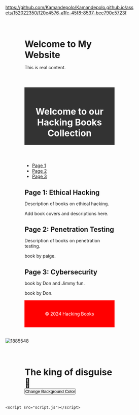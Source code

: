 

https://github.com/Kamandepolo/Kamandepolo.github.io/assets/152022350/f20e4576-a1fc-45f8-8537-bee790e5723f


<color>
<html lang="en">
<head>
<meta charset="UTF-8">
<meta name="viewport" content="width=device-width, initial-scale=3.0">
<title>Green Background</title>
<link rel="stylesheet" href="styles.css">
</head>
<body>
<div class="container">
  <h1>Welcome to My Website</h1>
  <p>This is real content.</p>
</div>
</body>
</html>

<!STARTl>
<html lang="en">
<head>
    <meta charset="UTF-8">
    <meta name="viewport" content="width=device-width, initial-scale=1.0">
    <title>DON hacking classes</title>
    <link rel="stylesheet" href="styles.css">
</head>
<body>
    <div class="container">
        <header>
            <h1>Welcome to our Hacking Books Collection</h1>
        </header>
        <nav>
            <ul>
                <li><a href="#page1">Page 1</a></li>
                <li><a href="#page2">Page 2</a></li>
                <li><a href="#page3">Page 3</a></li>
            </ul>
        </nav>
        <main>
            <section id="page1">
                <h2>Page 1: Ethical Hacking</h2>
                <p>Description of books on ethical hacking.</p>
                <p>Add book covers and descriptions here.</p>
            </section>
            <section id="page2">
                <h2>Page 2: Penetration Testing</h2>
                <p>Description of books on penetration testing.</p>
                <p>book by paige.</p>
            </section>
            <section id="page3">
                <h2>Page 3: Cybersecurity</h2>
                <p>book by Don and Jimmy fun.</p>
                <p>book by Don.</p>
            </section>
        </main>
        <footer>
            <p>&copy; 2024 Hacking Books</p>
        </footer>
    </div>
    <script src="script.js"></script>
</body>
</html>

![1885548](https://github.com/Kamandepolo/Kamandepolo.github.io/assets/152022350/02aae40e-e338-48ac-8be5-a2df658ae156)
<!DON The hacker>
<html lang="en">
<head>
    <meta charset="UTF-8">
    <meta name="viewport" content="width=device-width, initial-scale=1.0">
    <title>Hackers fomat</title>
    <link rel="stylesheet" href="styles.css">
</head>
<body>
    <div class="container">
        <h1>The king of disguise 🤴</h1>
        <button onclick="changeBackgroundColor()">Change Background Color</button>
    </div>

    <script src="script.js"></script>
</body>
</html>
<!DOCTYPE html>
<html lang="en">
<head>
    <meta charset="UTF-8">
    <meta name="viewport" content="width=device-width, initial-scale=1.0">
    <title>Your Website</title>
    <style>
        /* Reset some default browser styles */
        * {
            margin: 0;
            padding: 0;
            box-sizing: border-box;
        }

        /* Set background color and font styles */
        body {
            font-family: Arial, sans-serif;
            background-color: #f8f8f8;
            color: #333;
            line-height: 1.6;
            margin: 0;
            padding: 0;
        }

        /* Style the header */
        header {
            background-color: #333;
            color: #fff;
            padding: 20px;
            text-align: center;
        }

        /* Style the main content */
        .container {
            width: 80%;
            margin: auto;
            overflow: hidden;
            padding: 20px;
        }

        /* Style the footer */
        footer {
            background-color: #ff0000;
            color: #fff;
            padding: 20px;
            text-align: center;
        }
    </style>
</head>
<body>
    <header>
        <h1>Email @ kamandengaroiya@gmail.com</h1>
    </header>

    <div class="container">
        <h2>IG @ polo Don</h2>
        <h3>Disclaimer</h3>
        <p>Be careful of what you send on this account.if you are hacked, don't blame anyone.Assaults will not be taken lightly.No one is safe🤬</p>
    </div>

    <footer>
        <p>anonymous hacker association </p>
    </footer>
</body>
</html>
<!DOCTYPE html>
<html lang="en">
<head>
    <meta charset="UTF-8">
    <meta name="viewport" content="width=device-width, initial-scale=1.0">
    <title>My Web App</title>
    <link rel="stylesheet" href="styles.css">
</head>
<body>
    <header>
        <h1>Welcome to My Web App</h1>
        <nav>
            <ul>
                <li><a href="#home">Home</a></li>
                <li><a href="#about">About</a></li>
                <li><a href="#contact">Contact</a></li>
            </ul>
        </nav>
    </header>

    <main>
        <section id="home">
            <h2>Home</h2>
            <p>Welcome to our web app. This is the home page where you can learn about our services.</p>
            <p>Here's a list of our features:</p>
            <ul>
                <li>we teach you how to create a website</li>
                <li>we teach you how to hack wifi</li>
                <li>we teach you how to hide you ip address</li>
            </ul>
        </section>

        <section id="about">
            <h2>About Us</h2>
            <p>Learn more about our company on the above platforms.</p>
            <p>We specialize in providing innovative solutions for our clients.</p>
        </section>

        <section id="contact">
            <h2>Contact Us on the provided email</h2>
            <p>Have questions or feedback? Contact us using the form below.</p>
            <form id="contactForm">
                <label for="name">Name:</label>
                <input type="text" id="name" name="name" required>
                <label for="email">Email:</label>
                <input type="email" id="email" name="email" required>
                <label for="message">Message:</label>
                <textarea id="message" name="message" rows="4" required></textarea>
                <button type="submit">Send Message</button>
            </form>
        </section>
    </main>

    <footer>
        <p>&copy; 2024 My Web App. All rights reserved.</p>
    </footer>

    <script src="script.js"></script>
</body>
</html>
